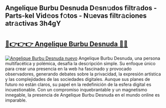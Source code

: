 ## Angelique Burbu Desnuda D𝚎sn𝚞dos filtr𝚊dos - Parts-keI Vid𝚎os f𝚘tos - N𝚞evas filtr𝚊ciones atr𝚊ctivas 3h4gY

# <h2><a href="http://mbdujh3.tromn.icu/?c=Angelique+Burbu+Desnuda">🔗👉👉👉 Angelique Burbu Desnuda 🔗🔗</a></h2>

[![Angelique Burbu Desnuda nuevo](https://i.imgur.com/pEAQMta.gif)](http://mbdujh3.tromn.icu/?c=Angelique+Burbu+Desnuda)
Angelique Burbu Desnuda, una persona multifacética y polémica, desafía la descripción simple. Su enfoque único para crear una presencia en la web ha fascinado y provocado observadores, generando debates sobre la privacidad, la expresión artística y las complejidades de las sociedades digitales. Aunque sus planes de futuro no están claros, su papel en la redefinición de la esfera digital es incuestionable. Con un compromiso inquebrantable y un magnetismo innegable, la presencia de Angelique Burbu Desnuda en el mundo online es imparable.
